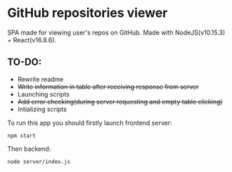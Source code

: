 # GitHub repositories viewer

SPA made for viewing user's repos on GitHub. Made with NodeJS(v10.15.3) + React(v16.8.6).

## TO-DO:
* Rewrite readme
* ~~Write information in table after receiving response from server~~
* Launching scripts
* ~~Add error checking(during server requesting and empty table clicking)~~
* Intializing scripts

To run this app you should firstly launch frontend server:

```console
npm start
```

Then backend:

```console
node server/index.js
```
